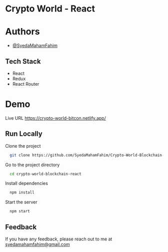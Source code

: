 
# Crypto World - React







# Authors

- [@SyedaMahamFahim](https://github.com/SyedaMahamFahim/)

## Tech Stack
- React
- Redux
- React Router





# Demo

Live URL 
https://crypto-world-bitcon.netlify.app/

## Run Locally

Clone the project

```bash
  git clone https://github.com/SyedaMahamFahim/Crypto-World-Blockchain-React.git
```

Go to the project directory

```bash
  cd crypto-world-blockchain-react
```

Install dependencies

```bash
  npm install
```

Start the server

```bash
  npm start
```

## Feedback

If you have any feedback, please reach out to me at syedamahamfahim@gmail.com

